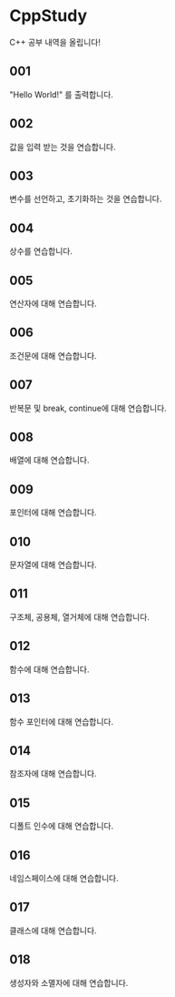# CppStudy
C++ 공부 내역을 올립니다!

## 001
"Hello World!" 를 출력합니다.

## 002
값을 입력 받는 것을 연습합니다.

## 003
변수를 선언하고, 초기화하는 것을 연습합니다.

## 004
상수를 연습합니다.

## 005
연산자에 대해 연습합니다.

## 006
조건문에 대해 연습합니다.

## 007
반복문 및 break, continue에 대해 연습합니다.

## 008
배열에 대해 연습합니다.

## 009
포인터에 대해 연습합니다.

## 010
문자열에 대해 연습합니다.

## 011
구조체, 공용체, 열거체에 대해 연습합니다.

## 012
함수에 대해 연습합니다.

## 013
함수 포인터에 대해 연습합니다.

## 014
참조자에 대해 연습합니다.

## 015
디폴트 인수에 대해 연습합니다.

## 016
네임스페이스에 대해 연습합니다.

## 017
클래스에 대해 연습합니다.

## 018
생성자와 소멸자에 대해 연습합니다.